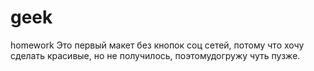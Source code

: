 # geek
homework
Это первый макет без кнопок соц сетей, потому что хочу сделать красивые, но не получилось, поэтомудогружу чуть пузже.
